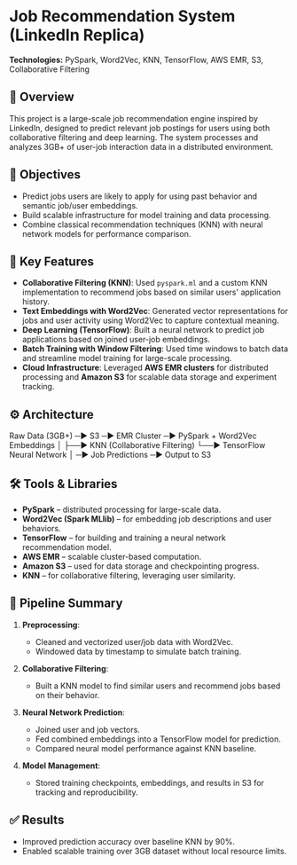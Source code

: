 # Job Recommendation System (LinkedIn Replica)
  
**Technologies:** PySpark, Word2Vec, KNN, TensorFlow, AWS EMR, S3, Collaborative Filtering

## 📌 Overview

This project is a large-scale job recommendation engine inspired by LinkedIn, designed to predict relevant job postings for users using both collaborative filtering and deep learning. The system processes and analyzes 3GB+ of user-job interaction data in a distributed environment.

## 🧠 Objectives

- Predict jobs users are likely to apply for using past behavior and semantic job/user embeddings.
- Build scalable infrastructure for model training and data processing.
- Combine classical recommendation techniques (KNN) with neural network models for performance comparison.

## 🧱 Key Features

- **Collaborative Filtering (KNN)**: Used `pyspark.ml` and a custom KNN implementation to recommend jobs based on similar users' application history.
- **Text Embeddings with Word2Vec**: Generated vector representations for jobs and user activity using Word2Vec to capture contextual meaning.
- **Deep Learning (TensorFlow)**: Built a neural network to predict job applications based on joined user-job embeddings.
- **Batch Training with Window Filtering**: Used time windows to batch data and streamline model training for large-scale processing.
- **Cloud Infrastructure**: Leveraged **AWS EMR clusters** for distributed processing and **Amazon S3** for scalable data storage and experiment tracking.

## ⚙️ Architecture
Raw Data (3GB+) ─▶ S3 ─▶ EMR Cluster ─▶ PySpark + Word2Vec Embeddings
                                                    │
                                                    ├──▶ KNN (Collaborative Filtering)
                                                    └──▶ TensorFlow Neural Network
                                                    │
                                                    ─▶ Job Predictions ─▶ Output to S3


## 🛠️ Tools & Libraries

- **PySpark** – distributed processing for large-scale data.
- **Word2Vec (Spark MLlib)** – for embedding job descriptions and user behaviors.
- **TensorFlow** – for building and training a neural network recommendation model.
- **AWS EMR** – scalable cluster-based computation.
- **Amazon S3** – used for data storage and checkpointing progress.
- **KNN** – for collaborative filtering, leveraging user similarity.

## 🧪 Pipeline Summary

1. **Preprocessing**:
   - Cleaned and vectorized user/job data with Word2Vec.
   - Windowed data by timestamp to simulate batch training.

2. **Collaborative Filtering**:
   - Built a KNN model to find similar users and recommend jobs based on their behavior.

3. **Neural Network Prediction**:
   - Joined user and job vectors.
   - Fed combined embeddings into a TensorFlow model for prediction.
   - Compared neural model performance against KNN baseline.

4. **Model Management**:
   - Stored training checkpoints, embeddings, and results in S3 for tracking and reproducibility.

## ✅ Results

- Improved prediction accuracy over baseline KNN by 90%.
- Enabled scalable training over 3GB dataset without local resource limits.

